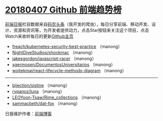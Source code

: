 # [20180407 Github 前端趋势榜](http://hao.caibaojian.com/date/2018/04/07)

[前端日报](http://caibaojian.com/c/news)栏目数据来自[码农头条](http://hao.caibaojian.com/)（我开发的爬虫），每日分享前端、移动开发、设计、资源和资讯等，为开发者提供动力，点击Star按钮来关注这个项目，点击Watch来收听每日的更新[Github主页](https://github.com/kujian/githubTrending)
* [freach/kubernetes-security-best-practice](http://news.caibaojian.com/freach-kubernetes-security-best-practice/) （manong）
* [NightDiveStudios/shockmac](http://news.caibaojian.com/nightdivestudios-shockmac/) （manong）
* [jakesgordon/javascript-racer](http://news.caibaojian.com/jakesgordon-javascript-racer/) （manong）
* [sgermosen/DocumentosUniversitarios](http://news.caibaojian.com/sgermosen-documentosuniversitarios/) （manong）
* [wojtekmaj/react-lifecycle-methods-diagram](http://news.caibaojian.com/wojtekmaj-react-lifecycle-methods-diagram/) （manong）

***
* [bijection/sistine](http://news.caibaojian.com/bijection-sistine/) （manong）
* [rvpanoz/luna](http://news.caibaojian.com/rvpanoz-luna/) （manong）
* [LEOYoon-Tsaw/Rime_collections](http://news.caibaojian.com/leoyoon-tsaw-rime_collections/) （manong）
* [sammacbeth/dat-fox](http://news.caibaojian.com/sammacbeth-dat-fox/) （manong）

日报维护作者：[前端博客](http://caibaojian.com/) 